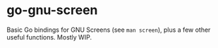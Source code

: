 # go-gnu-screen
Basic Go bindings for GNU Screens (see `man screen`), plus a few other useful functions. Mostly WIP.
